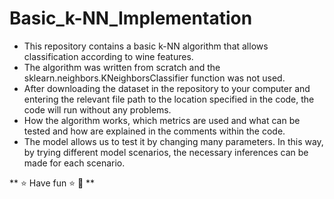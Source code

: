 # Basic_k-NN_Implementation

- This repository contains a basic k-NN algorithm that allows classification according to wine features. 
- The algorithm was written from scratch and the sklearn.neighbors.KNeighborsClassifier function was not used.
- After downloading the dataset in the repository to your computer and entering the relevant file path to the location specified in the code, the code will run without any problems.
- How the algorithm works, which metrics are used and what can be tested and how are explained in the comments within the code.
-  The model allows us to test it by changing many parameters. In this way, by trying different model scenarios, the necessary inferences can be made for each scenario.

** ⭐ Have fun ⭐ 🙂 **
